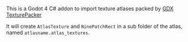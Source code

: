 This is a Godot 4 C# addon to import texture atlases packed by [GDX TexturePacker](https://github.com/crashinvaders/gdx-texture-packer-gui)

It will create `AtlasTexture` and `NinePatchRect` in a sub folder of the atlas, named `atlasname.atlas_textures`.
